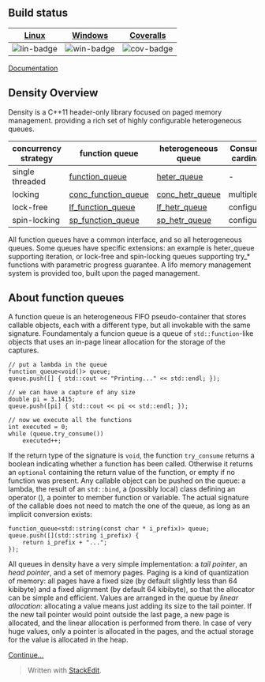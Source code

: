 
## Build status

| [Linux][lin-link] | [Windows][win-link] | [Coveralls][cov-link] |
| :---------------: | :-----------------: | :-------------------: |
| ![lin-badge]      | ![win-badge]        | ![cov-badge]          |

[lin-badge]: https://travis-ci.org/giucamp/density.svg?branch=master "Travis build status"
[lin-link]:  https://travis-ci.org/giucamp/density "Travis build status"
[win-badge]: https://ci.appveyor.com/api/projects/status/td8xk69gswc6vuct?svg=true "AppVeyor build status"
[win-link]:  https://ci.appveyor.com/project/GiuseppeCampana/density "AppVeyor build status"
[cov-badge]: https://coveralls.io/repos/?branch=master "Coveralls coverage"
[cov-link]:  https://coveralls.io/r/?branch=master "Coveralls coverage"

[Documentation](http://giucamp.github.io/density/doc/html/index.html)

Density Overview
----------------
Density is a C++11 header-only library focused on paged memory management. providing a rich set of highly configurable heterogeneous queues.

concurrency strategy|function queue|heterogeneous queue|Consumers cardinality|Producers cardinality
--------------- |------------------ |--------------------|--------------------|--------------------
single threaded   |[function_queue](classdensity_1_1function__queue.html)      |[heter_queue](classdensity_1_1heter__queue.html)| - | -
locking         |[conc_function_queue](classdensity_1_1conc__function__queue.html) |[conc_hetr_queue](classdensity_1_1conc__heter__queue.html)|multiple|multiple
lock-free       |[lf_function_queue](classdensity_1_1lf__function__queue.html) |[lf_hetr_queue](classdensity_1_1lf__heter__queue.html)|configurable|configurable
spin-locking    |[sp_function_queue](classdensity_1_1sp__function__queue.html) |[sp_hetr_queue](classdensity_1_1sp__heter__queue.html)|configurable|configurable


All function queues have a common interface, and so all heterogeneous queues. Some queues have specific extensions: an example is heter_queue supporting iteration, or lock-free and spin-locking queues supporting try_* functions with parametric progress guarantee.
A lifo memory management system is provided too, built upon the paged management.

About function queues
--------------
A function queue is an heterogeneous FIFO pseudo-container that stores callable objects, each with a different type, but all invokable with the same signature.
Foundamentaly a funcion queue is a queue of `std::function`-like objects that uses an in-page linear allocation for the storage of the captures.

    // put a lambda in the queue
    function_queue<void()> queue;            
    queue.push([] { std::cout << "Printing..." << std::endl; });
    
    // we can have a capture of any size
    double pi = 3.1415;
    queue.push([pi] { std::cout << pi << std::endl; });
    
    // now we execute all the functions
    int executed = 0;
    while (queue.try_consume())
        executed++;

If the return type of the signature is `void`, the function `try_consume` returns a boolean indicating whether a function has been called. Otherwise it returns an `optional` containing the return value of the function, or empty if no function was present.
Any callable object can be pushed on the queue: a lambda, the result of an `std::bind`, a (possibly local) class defining an operator (), a pointer to member function or variable. The actual signature of the callable does not need to match the one of the queue, as long as an implicit conversion exists:

    function_queue<std::string(const char * i_prefix)> queue;
    queue.push([](std::string i_prefix) {
        return i_prefix + "...";
    });

All queues in density have a very simple implementation: a *tail pointer*, an *head pointer*, and a set of memory pages. Paging is a kind of quantization of memory: all pages have a fixed size (by default slightly less than 64 kibibyte) and a fixed alignment (by default 64 kibibyte), so that the allocator can be simple and efficient. 
Values are arranged in the queue by *linear allocation*: allocating a value means just adding its size to the tail pointer. If the new tail pointer would point outside the last page, a new page is allocated, and the linear allocation is performed from there. In case of very huge values, only a pointer is allocated in the pages, and the actual storage for the value is allocated in the heap.

[Continue...](http://giucamp.github.io/density/doc/html/index.html)

> Written with [StackEdit](https://stackedit.io/).


